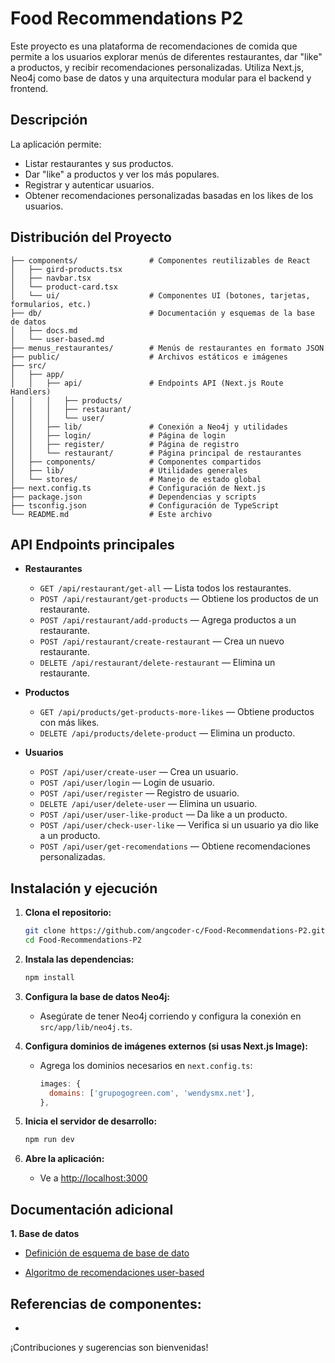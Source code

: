 # Food Recommendations P2

Este proyecto es una plataforma de recomendaciones de comida que permite a los usuarios explorar menús de diferentes restaurantes, dar "like" a productos, y recibir recomendaciones personalizadas. Utiliza Next.js, Neo4j como base de datos y una arquitectura modular para el backend y frontend.

## Descripción

La aplicación permite:
- Listar restaurantes y sus productos.
- Dar "like" a productos y ver los más populares.
- Registrar y autenticar usuarios.
- Obtener recomendaciones personalizadas basadas en los likes de los usuarios.

## Distribución del Proyecto

```
├── components/                # Componentes reutilizables de React
│   ├── gird-products.tsx
│   ├── navbar.tsx
│   └── product-card.tsx
│   └── ui/                    # Componentes UI (botones, tarjetas, formularios, etc.)
├── db/                        # Documentación y esquemas de la base de datos
│   ├── docs.md
│   └── user-based.md
├── menus_restaurantes/        # Menús de restaurantes en formato JSON
├── public/                    # Archivos estáticos e imágenes
├── src/
│   ├── app/
│   │   ├── api/               # Endpoints API (Next.js Route Handlers)
│   │   │   ├── products/
│   │   │   ├── restaurant/
│   │   │   └── user/
│   │   ├── lib/               # Conexión a Neo4j y utilidades
│   │   ├── login/             # Página de login
│   │   ├── register/          # Página de registro
│   │   └── restaurant/        # Página principal de restaurantes
│   ├── components/            # Componentes compartidos
│   ├── lib/                   # Utilidades generales
│   └── stores/                # Manejo de estado global
├── next.config.ts             # Configuración de Next.js
├── package.json               # Dependencias y scripts
├── tsconfig.json              # Configuración de TypeScript
└── README.md                  # Este archivo
```

## API Endpoints principales

- **Restaurantes**
  - `GET /api/restaurant/get-all` — Lista todos los restaurantes.
  - `POST /api/restaurant/get-products` — Obtiene los productos de un restaurante.
  - `POST /api/restaurant/add-products` — Agrega productos a un restaurante.
  - `POST /api/restaurant/create-restaurant` — Crea un nuevo restaurante.
  - `DELETE /api/restaurant/delete-restaurant` — Elimina un restaurante.

- **Productos**
  - `GET /api/products/get-products-more-likes` — Obtiene productos con más likes.
  - `DELETE /api/products/delete-product` — Elimina un producto.

- **Usuarios**
  - `POST /api/user/create-user` — Crea un usuario.
  - `POST /api/user/login` — Login de usuario.
  - `POST /api/user/register` — Registro de usuario.
  - `DELETE /api/user/delete-user` — Elimina un usuario.
  - `POST /api/user/user-like-product` — Da like a un producto.
  - `POST /api/user/check-user-like` — Verifica si un usuario ya dio like a un producto.
  - `POST /api/user/get-recomendations` — Obtiene recomendaciones personalizadas.

## Instalación y ejecución

1. **Clona el repositorio:**
   ```bash
   git clone https://github.com/angcoder-c/Food-Recommendations-P2.git
   cd Food-Recommendations-P2
   ```

2. **Instala las dependencias:**
   ```bash
   npm install
   ```

3. **Configura la base de datos Neo4j:**
   - Asegúrate de tener Neo4j corriendo y configura la conexión en `src/app/lib/neo4j.ts`.

4. **Configura dominios de imágenes externos (si usas Next.js Image):**
   - Agrega los dominios necesarios en `next.config.ts`:
     ```js
     images: {
       domains: ['grupogogreen.com', 'wendysmx.net'],
     },
     ```

5. **Inicia el servidor de desarrollo:**
   ```bash
   npm run dev
   ```

6. **Abre la aplicación:**
   - Ve a [http://localhost:3000](http://localhost:3000)

## Documentación adicional


**1. Base de datos**

- [Definición de esquema de base de dato](https://github.com/angcoder-c/Food-Recommendations-P2/blob/main/db/docs.md)

- [Algoritmo de recomendaciones user-based](./db/user-based.md)

## Referencias de componentes:
- 
¡Contribuciones y sugerencias son bienvenidas!


